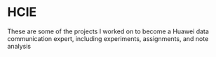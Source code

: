 # HCIE
These are some of the projects I worked on to become a Huawei data communication expert, including experiments, assignments, and note analysis
